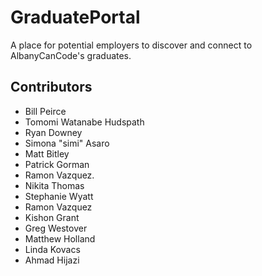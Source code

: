 # GraduatePortal

A place for potential employers to discover and connect to AlbanyCanCode's graduates.

## Contributors

- Bill Peirce
- Tomomi Watanabe Hudspath
- Ryan Downey
- Simona "simi" Asaro
- Matt Bitley
- Patrick Gorman
- Ramon Vazquez.
- Nikita Thomas
- Stephanie Wyatt
- Ramon Vazquez
- Kishon Grant
- Greg Westover
- Matthew Holland
- Linda Kovacs
- Ahmad Hijazi
